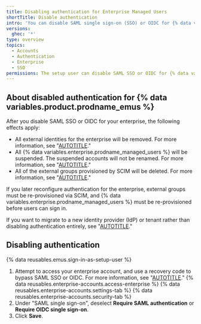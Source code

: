```yaml
---
title: Disabling authentication for Enterprise Managed Users
shortTitle: Disable authentication
intro: 'You can disable SAML single sign-on (SSO) or OIDC for {% data variables.product.prodname_emus %} by using a recovery code to sign in as the setup user.'
versions:
  ghec: '*'
type: overview
topics:
  - Accounts
  - Authentication
  - Enterprise
  - SSO
permissions: The setup user can disable SAML SSO or OIDC for {% data variables.product.prodname_emus %}.
---
```


## About disabled authentication for {% data variables.product.prodname_emus %}

After you disable SAML SSO or OIDC for your enterprise, the following effects apply:

- All external identities for the enterprise will be removed. For more information, see "[AUTOTITLE](/admin/user-management/managing-users-in-your-enterprise/viewing-and-managing-a-users-saml-access-to-your-enterprise)."
- All {% data variables.enterprise.prodname_managed_users %} will be suspended. The suspended accounts will not be renamed. For more information, see "[AUTOTITLE](/admin/user-management/managing-users-in-your-enterprise/viewing-people-in-your-enterprise#viewing-suspended-members-in-an-enterprise-with-managed-users)."
- All of the external groups provisioned by SCIM will be deleted. For more information, see "[AUTOTITLE](/admin/identity-and-access-management/using-enterprise-managed-users-for-iam/managing-team-memberships-with-identity-provider-groups)."

If you later reconfigure authentication for the enterprise, external groups must be re-provisioned via SCIM, and {% data variables.enterprise.prodname_managed_users %} must be re-provisioned before users can sign in.

If you want to migrate to a new identity provider (IdP) or tenant rather than disabling authentication entirely, see "[AUTOTITLE](/admin/identity-and-access-management/using-enterprise-managed-users-for-iam/migrating-your-enterprise-to-a-new-identity-provider-or-tenant)."

## Disabling authentication

{% data reusables.emus.sign-in-as-setup-user %}
1. Attempt to access your enterprise account, and use a recovery code to bypass SAML SSO or OIDC. For more information, see "[AUTOTITLE](/admin/identity-and-access-management/managing-recovery-codes-for-your-enterprise/accessing-your-enterprise-account-if-your-identity-provider-is-unavailable)."
{% data reusables.enterprise-accounts.access-enterprise %}
{% data reusables.enterprise-accounts.settings-tab %}
{% data reusables.enterprise-accounts.security-tab %}
1. Under "SAML single sign-on", deselect **Require SAML authentication** or **Require OIDC single sign-on**.
1. Click **Save**.
